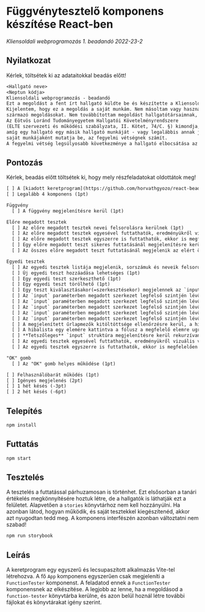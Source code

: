 # Függvénytesztelő komponens készítése React-ben

_Kliensoldali webprogramozás 1. beadandó 2022-23-2_

## Nyilatkozat

Kérlek, töltsétek ki az adataitokkal beadás előtt!

```txt
<Hallgató neve>
<Neptun kódja>
Kliensoldali webprogramozás - beadandó
Ezt a megoldást a fent írt hallgató küldte be és készítette a Kliensoldali webprogramozás kurzus számonkéréséhez.
Kijelentem, hogy ez a megoldás a saját munkám. Nem másoltam vagy használtam harmadik féltől
származó megoldásokat. Nem továbbítottam megoldást hallgatótársaimnak, és nem is tettem közzé.
Az Eötvös Loránd Tudományegyetem Hallgatói Követelményrendszere
(ELTE szervezeti és működési szabályzata, II. Kötet, 74/C. §) kimondja, hogy mindaddig,
amíg egy hallgató egy másik hallgató munkáját - vagy legalábbis annak jelentős részét -
saját munkájaként mutatja be, az fegyelmi vétségnek számít.
A fegyelmi vétség legsúlyosabb következménye a hallgató elbocsátása az egyetemről.
```

## Pontozás

Kérlek, beadás előtt töltsétek ki, hogy mely részfeladatokat oldottátok meg!

```txt
[ ] A [kiadott keretprogram](https://github.com/horvathgyozo/react-bead-fuggvenytesztelo-starter-kit) használata (1pt)
[ ] Legalább 4 komponens (1pt)

Függvény
  [ ] A függvény megjelenítésre kerül (1pt)

Előre megadott tesztek
  [ ] Az előre megadott tesztek nevei felsorolásra kerülnek (1pt)
  [ ] Az előre megadott tesztek egyesével futtathatók, eredményükről vizuális visszajelzést kapunk (1pt)
  [ ] Az előre megadott tesztek egyszerre is futtathatók, ekkor is megfelelően változnak az egyes tesztek vizuális visszajelzései (1pt)
  [ ] Egy előre megadott teszt sikeres futtatásánál megjelenítésre kerül a kapott pontszám (1pt)
  [ ] Az összes előre megadott teszt futtatásánál megjelenik az elért összpontszám (1pt)

Egyedi tesztek
  [ ] Az egyedi tesztek listája megjelenik, sorszámuk és neveik felsorolásával (1pt)
  [ ] Új egyedi teszt hozzáadása lehetséges (1pt)
  [ ] Egy egyedi teszt szerkeszthető (1pt)
  [ ] Egy egyedi teszt törölhető (1pt)
  [ ] Egy teszt kiválasztásakor(=szerkesztésekor) megjelennek az `input` paraméterben **legfelső szinten** megadott szerkezetleírásnak megfelelő mezők. (1pt)
  [ ] Az `input` paraméterben megadott szerkezet legfelső szintjén lévő **szöveg** típus megfelelően jelenik meg (1pt)
  [ ] Az `input` paraméterben megadott szerkezet legfelső szintjén lévő **szám** típus megfelelően jelenik meg (1pt)
  [ ] Az `input` paraméterben megadott szerkezet legfelső szintjén lévő **logikai** típus megfelelően jelenik meg (1pt)
  [ ] Az `input` paraméterben megadott szerkezet legfelső szintjén lévő **tömb** típus megfelelően jelenik meg, lehetőség van új elemeket hozzáadni, meglévőeket szerkeszteni, törölni (3pt)
  [ ] Az `input` paraméterben megadott szerkezet legfelső szintjén lévő **objektum** típus megfelelően jelenik meg, látszanak az objektum mezőnevei, amelyek típusuknak megfelelően szerkeszthetők (3pt)
  [ ] A megjelenített űrlapmezők kitöltöttsége ellenőrzésre kerül, a hibák listában kiíródnak (1pt)
  [ ] A hibalista egy elemére kattintva a fólusz a megfelelő elemre ugrik (1pt)
  [ ] **Tetszőleges** `input` struktúra megjelenítésre kerül rekurzívan (+5pt)
  [ ] Az egyedi tesztek egyesével futtathatók, eredményükről vizuális visszajelzést kapunk (1pt)
  [ ] Az egyedi tesztek egyszerre is futtathatók, ekkor is megfelelően változnak az egyes tesztek vizuális visszajelzései (1pt)

"OK" gomb
  [ ] Az "OK" gomb helyes működése (1pt)

[ ] Felhasználóbarát működés (1pt)
[ ] Igényes megjelenés (2pt)
[ ] 1 hét késés (-3pt)
[ ] 2 hét késés (-6pt)
```

## Telepítés

```bash
npm install
```

## Futtatás

```bash
npm start
```

## Tesztelés

A tesztelés a futtatással párhuzamosan is történhet. Ezt elsősorban a tanári értékelés megkönnyítésére hoztuk létre, de a hallgatók is láthatják ezt a felületet. Alapvetően a `stories` könyvtárhoz nem kell hozzányúlni. Ha azonban látod, hogyan működik, és saját tesztekkel kiegészítenéd, akkor azt nyugodtan tedd meg. A komponens interfészén azonban változtatni nem szabad!

```bash
npm run storybook
```

## Leírás

A keretprogram egy egyszerű és lecsupaszított alkalmazás Vite-tel létrehozva. A fő `App` komponens egyszerűen csak megjeleníti a `FunctionTester` komponenst. A feladatod ennek a `FunctionTester` komponensnek az elkészítése. A legjobb az lenne, ha a megoldásod a `function-tester` könyvtárba kerülne, és azon belül hoznál létre további fájlokat és könyvtárakat igény szerint.
